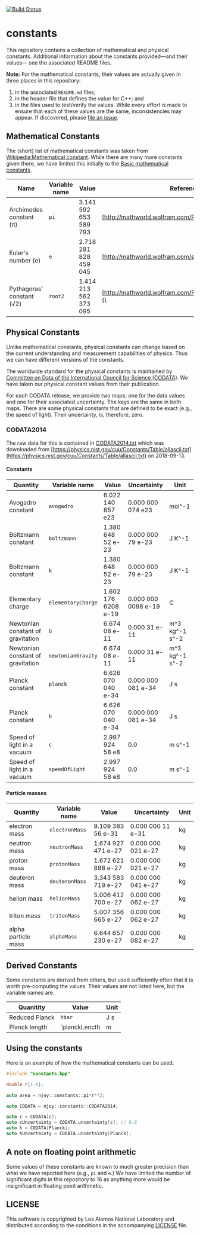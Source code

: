 [![Build Status](http://jenkins.njoy21.io:8080/buildStatus/icon?job=constants)](http://jenkins.njoy21.io:8080/job/constants/)

# constants
This repository contains a collection of mathematical and physical constants. Additional information about the constants provided&mdash;and their values&mdash; see the associated README files.

**Note:** For the mathematical constants, their values are actually given in three places in this repository:

1. in the associated `README.md` files;
2. in the header file that defines the value for C++; and
3. in the files used to test/verify the values.
While every effort is made to ensure that each of these values are the same, inconsistencies may appear. If discovered, please [file an issue](https://github.com/njoy/constants/issues).

## Mathematical Constants
The (short) list of mathematical constants was taken from [Wikipedia:Mathematical constant](https://en.wikipedia.org/wiki/Mathematical_constant). While there are many more constants given there, we have limited this initially to the [Basic mathematical constants](https://en.wikipedia.org/wiki/Mathematical_constant#Basic_mathematical_constants).

| Name                      | Variable name | Value                 | Reference                                                 | Reference Date | 
| ----                      | ------------- | -----                 | ---------                                                 | --------       | 
| Archimedes constant (π)   | `pi`          | 3.141 592 653 589 793 | [http://mathworld.wolfram.com/Pi.html]()                  | 2018-09-13     | 
| Euler's number (e)        | `e`           | 2.718 281 828 459 045 | [http://mathworld.wolfram.com/e.html]()                   | 2018-09-13     | 
| Pythagoras' constant (√2) | `root2`       | 1.414 213 562 373 095 | [http://mathworld.wolfram.com/PythagorassConstant.html]() | 2018-09-13     | 

## Physical Constants
Unlike mathematical constants, physical constants can change based on the current understanding and measurement capabilities of physics. Thus we can have different versions of the constants. 

The worldwide standard for the physical constants is maintained by [Committee on Data of the International Council for Science (CODATA)](https://www.codata.org). We have taken our physical constant values from their publication.

For each CODATA release, we provide two maps; one for the data values and one for their associated uncertainty. The keys are the same in both maps. There are some physical constants that are defined to be exact (e.g., the speed of light). Their uncertainty, is, therefore, zero.

### CODATA2014
The raw data for this is contained in [CODATA2014.txt](resources/CODATA2014.txt) which was downloaded from [https://physics.nist.gov/cuu/Constants/Table/allascii.txt](https://physics.nist.gov/cuu/Constants/Table/allascii.txt) on 2018-09-13.

#### Constants
| Quantity                          | Variable name      | Value               | Uncertainty         | Unit           | 
| --------                          | -------------      | ----                | ------              | ------         | 
| Avogadro constant                 | `avogadro`         | 6.022 140 857 e23   | 0.000 000 074 e23   | mol^-1         | 
| Boltzmann constant                | `boltzmann`        | 1.380 648 52  e-23  | 0.000 000 79  e-23  | J K^-1         | 
| Boltzmann constant                | `k`                | 1.380 648 52  e-23  | 0.000 000 79  e-23  | J K^-1         | 
| Elementary charge                 | `elementaryCharge` | 1.602 176 6208 e-19 | 0.000 000 0098 e-19 | C              | 
| Newtonian constant of gravitation | `G`                | 6.674 08 e-11       | 0.000 31 e-11       | m^3 kg^-1 s^-2 | 
| Newtonian constant of gravitation | `newtonianGravity` | 6.674 08 e-11       | 0.000 31 e-11       | m^3 kg^-1 s^-2 | 
| Planck constant                   | `planck`           | 6.626 070 040 e-34  | 0.000 000 081 e-34  | J s            | 
| Planck constant                   | `h`                | 6.626 070 040 e-34  | 0.000 000 081 e-34  | J s            | 
| Speed of light in a vacuum        | `c`                | 2.997 924 58  e8    | 0.0                 | m s^-1         | 
| Speed of light in a vacuum        | `speedOfLight`     | 2.997 924 58  e8    | 0.0                 | m s^-1         | 

#### Particle masses
| Quantity                          | Variable name      | Value               | Uncertainty         | Unit           | 
| --------                          | -------------      | ----                | ------              | ------         | 
| electron mass                     | `electronMass`     | 9.109 383 56 e-31   | 0.000 000 11 e-31   | kg             | 
| neutron mass                      | `neutronMass`      | 1.674 927 471 e-27  | 0.000 000 021 e-27  | kg             | 
| proton mass                       | `protonMass`       | 1.672 621 898 e-27  | 0.000 000 021 e-27  | kg             | 
| deuteron mass                     | `deuteronMass`     | 3.343 583 719 e-27  | 0.000 000 041 e-27  | kg             | 
| helion mass                       | `helionMass`       | 5.006 412 700 e-27  | 0.000 000 062 e-27  | kg             | 
| triton mass                       | `tritonMass`       | 5.007 356 665 e-27  | 0.000 000 062 e-27  | kg             | 
| alpha particle mass               | `alphaMass`        | 6.644 657 230 e-27  | 0.000 000 082 e-27  | kg             | 


## Derived Constants
Some constants are derived from others, but used sufficiently often that it is worth pre-computing the values. Their values are not listed here, but the variable names are.

| Quanitity      | Value         | Unit | 
| ----           | -----         | ---- | 
| Reduced Planck | `hbar`        | J s  | 
| Planck length  | `planckLencth | m    | 


## Using the constants
Here is an example of how the mathematical constants can be used.
```cpp
#include "constants.hpp"

double r{1.0};

auto area = njoy::constants::pi*r**2;

auto CODATA = njoy::constants::CODATA2014;

auto c = CODATA[c];
auto cUncertainty = CODATA.uncertainty[c]; // 0.0
auto h = CODATA[Planck];
auto hUncertainty = CODATA.uncertainty[Planck];
```

## A note on floating point arithmetic 
Some values of these constants are known to much greater precision than what we have reported here (e.g., `pi` and `e`.) We have limited the number of significant digits in this repository to 16 as anything more would be insignificant in floating point arithmetic.

## LICENSE
This software is copyrighted by Los Alamos National Laboratory and distributed according to the conditions in the accompanying [LICENSE](LICENSE) file. 
